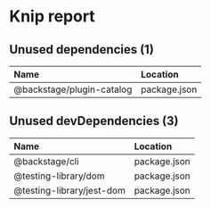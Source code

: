 # Knip report

## Unused dependencies (1)

| Name                      | Location     |
|:--------------------------|:-------------|
| @backstage/plugin-catalog | package.json |

## Unused devDependencies (3)

| Name                      | Location     |
|:--------------------------|:-------------|
| @backstage/cli            | package.json |
| @testing-library/dom      | package.json |
| @testing-library/jest-dom | package.json |

